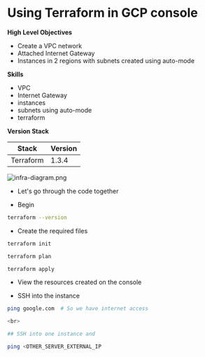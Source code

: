 # Using Terraform in GCP console

**High Level Objectives**

- Create a VPC network
- Attached Internet Gateway 
- Instances in 2 regions with subnets created using auto-mode

**Skills**
- VPC
- Internet Gateway
- instances
- subnets using auto-mode
- terraform

**Version Stack**

| Stack     | Version |
|-----------|---------|
| Terraform | 1.3.4   |


![infra-diagram.png](.images/infra-diagram.png)


- Let's go through the code together

- Begin

```bash
terraform --version
```

- Create the required files

```bash
terraform init

terraform plan

terraform apply
```

- View the resources created on the console

- SSH into the instance

```bash
ping google.com  # So we have internet access

<br>

## SSH into one instance and

ping <OTHER_SERVER_EXTERNAL_IP
```